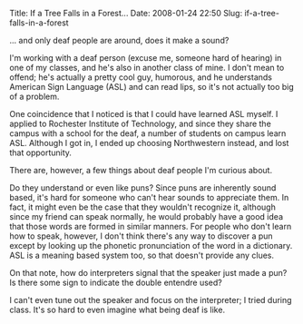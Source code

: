 Title: If a Tree Falls in a Forest...
Date: 2008-01-24 22:50
Slug: if-a-tree-falls-in-a-forest

... and only deaf people are around, does it make a sound?

I'm working with a deaf person (excuse me, someone hard of hearing) in
one of my classes, and he's also in another class of mine. I don't mean
to offend; he's actually a pretty cool guy, humorous, and he understands
American Sign Language (ASL) and can read lips, so it's not actually too
big of a problem.

One coincidence that I noticed is that I could have learned ASL myself.
I applied to Rochester Institute of Technology, and since they share the
campus with a school for the deaf, a number of students on campus learn
ASL. Although I got in, I ended up choosing Northwestern instead, and
lost that opportunity.

There are, however, a few things about deaf people I'm curious about.

Do they understand or even like puns? Since puns are inherently sound
based, it's hard for someone who can't hear sounds to appreciate them.
In fact, it might even be the case that they wouldn't recognize it,
although since my friend can speak normally, he would probably have a
good idea that those words are formed in similar manners. For people who
don't learn how to speak, however, I don't think there's any way to
discover a pun except by looking up the phonetic pronunciation of the
word in a dictionary. ASL is a meaning based system too, so that doesn't
provide any clues.

On that note, how do interpreters signal that the speaker just made a
pun? Is there some sign to indicate the double entendre used?

I can't even tune out the speaker and focus on the interpreter; I tried
during class. It's so hard to even imagine what being deaf is like.

